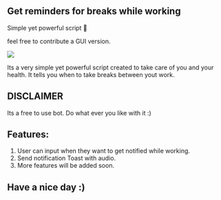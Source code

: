 ## Get reminders for breaks while working

Simple yet powerful script 🤖

feel free to contribute a GUI version.

<img src="#">

Its a very simple yet powerful script created to take care of you and your health. It tells you when to take breaks between yout work.

## DISCLAIMER
Its a free to use bot. Do what ever you like with it :)

## Features:
1. User can input when they want to get notified while working.
2. Send notification Toast with audio.
3. More features will be added soon.

## Have a nice day :)

